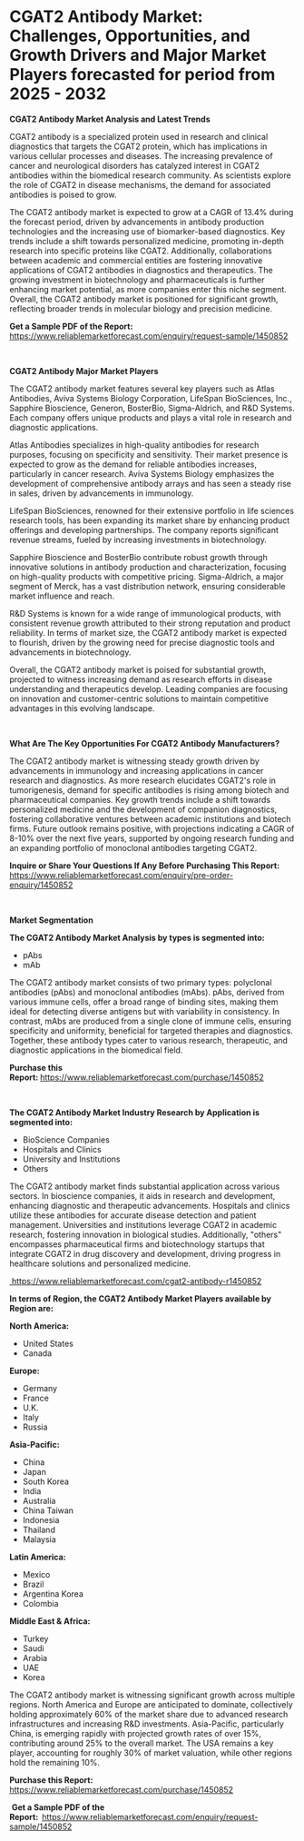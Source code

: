 <p><h1>CGAT2 Antibody Market: Challenges, Opportunities, and Growth Drivers and Major Market Players forecasted for period from 2025 - 2032</h1></p><p><strong>CGAT2 Antibody Market Analysis and Latest Trends</strong></p>
<p><p>CGAT2 antibody is a specialized protein used in research and clinical diagnostics that targets the CGAT2 protein, which has implications in various cellular processes and diseases. The increasing prevalence of cancer and neurological disorders has catalyzed interest in CGAT2 antibodies within the biomedical research community. As scientists explore the role of CGAT2 in disease mechanisms, the demand for associated antibodies is poised to grow.</p><p>The CGAT2 antibody market is expected to grow at a CAGR of 13.4% during the forecast period, driven by advancements in antibody production technologies and the increasing use of biomarker-based diagnostics. Key trends include a shift towards personalized medicine, promoting in-depth research into specific proteins like CGAT2. Additionally, collaborations between academic and commercial entities are fostering innovative applications of CGAT2 antibodies in diagnostics and therapeutics. The growing investment in biotechnology and pharmaceuticals is further enhancing market potential, as more companies enter this niche segment. Overall, the CGAT2 antibody market is positioned for significant growth, reflecting broader trends in molecular biology and precision medicine.</p></p>
<p><strong>Get a Sample PDF of the Report:&nbsp;</strong> <a href="https://www.reliablemarketforecast.com/enquiry/request-sample/1450852?utm_campaign=3261&utm_medium=2&utm_source=Github&utm_content=ia&utm_term=19042025&utm_id=cgat2-antibody">https://www.reliablemarketforecast.com/enquiry/request-sample/1450852</a></p>
<p>&nbsp;</p>
<p><strong>CGAT2 Antibody Major Market Players</strong></p>
<p><p>The CGAT2 antibody market features several key players such as Atlas Antibodies, Aviva Systems Biology Corporation, LifeSpan BioSciences, Inc., Sapphire Bioscience, Generon, BosterBio, Sigma-Aldrich, and R&D Systems. Each company offers unique products and plays a vital role in research and diagnostic applications.</p><p>Atlas Antibodies specializes in high-quality antibodies for research purposes, focusing on specificity and sensitivity. Their market presence is expected to grow as the demand for reliable antibodies increases, particularly in cancer research. Aviva Systems Biology emphasizes the development of comprehensive antibody arrays and has seen a steady rise in sales, driven by advancements in immunology.</p><p>LifeSpan BioSciences, renowned for their extensive portfolio in life sciences research tools, has been expanding its market share by enhancing product offerings and developing partnerships. The company reports significant revenue streams, fueled by increasing investments in biotechnology.</p><p>Sapphire Bioscience and BosterBio contribute robust growth through innovative solutions in antibody production and characterization, focusing on high-quality products with competitive pricing. Sigma-Aldrich, a major segment of Merck, has a vast distribution network, ensuring considerable market influence and reach.</p><p>R&D Systems is known for a wide range of immunological products, with consistent revenue growth attributed to their strong reputation and product reliability. In terms of market size, the CGAT2 antibody market is expected to flourish, driven by the growing need for precise diagnostic tools and advancements in biotechnology.</p><p>Overall, the CGAT2 antibody market is poised for substantial growth, projected to witness increasing demand as research efforts in disease understanding and therapeutics develop. Leading companies are focusing on innovation and customer-centric solutions to maintain competitive advantages in this evolving landscape.</p></p>
<p>&nbsp;</p>
<p><strong>What Are The Key Opportunities For CGAT2 Antibody Manufacturers?</strong></p>
<p><p>The CGAT2 antibody market is witnessing steady growth driven by advancements in immunology and increasing applications in cancer research and diagnostics. As more research elucidates CGAT2's role in tumorigenesis, demand for specific antibodies is rising among biotech and pharmaceutical companies. Key growth trends include a shift towards personalized medicine and the development of companion diagnostics, fostering collaborative ventures between academic institutions and biotech firms. Future outlook remains positive, with projections indicating a CAGR of 8-10% over the next five years, supported by ongoing research funding and an expanding portfolio of monoclonal antibodies targeting CGAT2.</p></p>
<p><strong>Inquire or Share Your Questions If Any Before Purchasing This Report:</strong> <a href="https://www.reliablemarketforecast.com/enquiry/pre-order-enquiry/1450852?utm_campaign=3261&utm_medium=2&utm_source=Github&utm_content=ia&utm_term=19042025&utm_id=cgat2-antibody">https://www.reliablemarketforecast.com/enquiry/pre-order-enquiry/1450852</a></p>
<p>&nbsp;</p>
<p><strong>Market Segmentation</strong></p>
<p><strong>The CGAT2 Antibody Market Analysis by types is segmented into:</strong></p>
<p><ul><li>pAbs</li><li>mAb</li></ul></p>
<p><p>The CGAT2 antibody market consists of two primary types: polyclonal antibodies (pAbs) and monoclonal antibodies (mAbs). pAbs, derived from various immune cells, offer a broad range of binding sites, making them ideal for detecting diverse antigens but with variability in consistency. In contrast, mAbs are produced from a single clone of immune cells, ensuring specificity and uniformity, beneficial for targeted therapies and diagnostics. Together, these antibody types cater to various research, therapeutic, and diagnostic applications in the biomedical field.</p></p>
<p><strong>Purchase this Report:&nbsp;</strong><a href="https://www.reliablemarketforecast.com/purchase/1450852?utm_campaign=3261&utm_medium=2&utm_source=Github&utm_content=ia&utm_term=19042025&utm_id=cgat2-antibody">https://www.reliablemarketforecast.com/purchase/1450852</a></p>
<p>&nbsp;</p>
<p><strong>The CGAT2 Antibody Market Industry Research by Application is segmented into:</strong></p>
<p><ul><li>BioScience Companies</li><li>Hospitals and Clinics</li><li>University and Institutions</li><li>Others</li></ul></p>
<p><p>The CGAT2 antibody market finds substantial application across various sectors. In bioscience companies, it aids in research and development, enhancing diagnostic and therapeutic advancements. Hospitals and clinics utilize these antibodies for accurate disease detection and patient management. Universities and institutions leverage CGAT2 in academic research, fostering innovation in biological studies. Additionally, "others" encompasses pharmaceutical firms and biotechnology startups that integrate CGAT2 in drug discovery and development, driving progress in healthcare solutions and personalized medicine.</p></p>
<p><a href="https://www.reliablemarketforecast.com/cgat2-antibody-r1450852?utm_campaign=3261&utm_medium=2&utm_source=Github&utm_content=ia&utm_term=19042025&utm_id=cgat2-antibody">&nbsp;https://www.reliablemarketforecast.com/cgat2-antibody-r1450852</a></p>
<p><strong>In terms of Region, the CGAT2 Antibody Market Players available by Region are:</strong></p>
<p>
    <p> <strong> North America: </strong>
        <ul>
            <li>United States</li>
            <li>Canada</li>
        </ul>
        </p> 
    <p> <strong> Europe: </strong>
        <ul>
            <li>Germany</li>
            <li>France</li>
            <li>U.K.</li>
            <li>Italy</li>
            <li>Russia</li>
        </ul>
        </p> 
    <p> <strong> Asia-Pacific: </strong>
        <ul>
            <li>China</li>
            <li>Japan</li>
            <li>South Korea</li>
            <li>India</li>
            <li>Australia</li>
            <li>China Taiwan</li>
            <li>Indonesia</li>
            <li>Thailand</li>
            <li>Malaysia</li>
        </ul>
        </p> 
    <p> <strong> Latin America: </strong>
        <ul>
            <li>Mexico</li>
            <li>Brazil</li>
            <li>Argentina Korea</li>
            <li>Colombia</li>
        </ul>
        </p> 
    <p> <strong> Middle East & Africa: </strong>
        <ul>
            <li>Turkey</li>
            <li>Saudi</li>
            <li>Arabia</li>
            <li>UAE</li>
            <li>Korea</li>
        </ul>
    </p>
    </p>
<p><p>The CGAT2 antibody market is witnessing significant growth across multiple regions. North America and Europe are anticipated to dominate, collectively holding approximately 60% of the market share due to advanced research infrastructures and increasing R&D investments. Asia-Pacific, particularly China, is emerging rapidly with projected growth rates of over 15%, contributing around 25% to the overall market. The USA remains a key player, accounting for roughly 30% of market valuation, while other regions hold the remaining 10%.</p></p>
<p><strong>Purchase this Report: </strong><a href="https://www.reliablemarketforecast.com/purchase/1450852?utm_campaign=3261&utm_medium=2&utm_source=Github&utm_content=ia&utm_term=19042025&utm_id=cgat2-antibody">https://www.reliablemarketforecast.com/purchase/1450852</a></p>
<p>&nbsp;<strong>Get a Sample PDF of the Report:&nbsp;&nbsp;</strong><a href="https://www.reliablemarketforecast.com/enquiry/request-sample/1450852?utm_campaign=3261&utm_medium=2&utm_source=Github&utm_content=ia&utm_term=19042025&utm_id=cgat2-antibody">https://www.reliablemarketforecast.com/enquiry/request-sample/1450852</a></p>
<p><strong></strong></p>
<p><p></p><p></p><p></p></p>